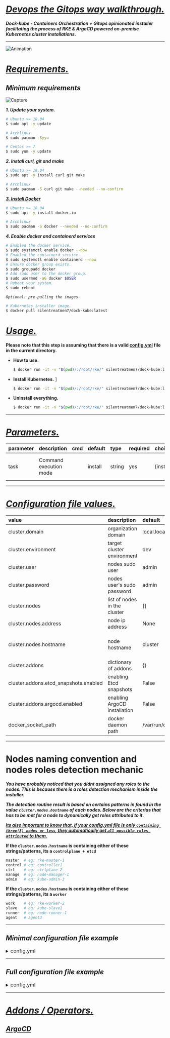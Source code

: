 # ***<ins>Devops the Gitops way walkthrough.</ins>***

***Dock-kube - Containers Orchestration + Gitops opinionated installer facilitating the process of RKE & ArgoCD powered on-premise Kubernetes cluster installations.***

---

![Animation](https://user-images.githubusercontent.com/102635491/169345280-b262c112-b55b-4a07-9600-e31e0fbfa097.gif)

# *<ins>Requirements.</ins>*

## ***Minimum requirements***

![Capture](https://user-images.githubusercontent.com/102635491/164043817-7143bfae-a8a8-47ed-9ac5-23f74c86c82d.PNG)

***1. Update your system.***

```bash
# Ubuntu >= 18.04
$ sudo apt -y update

# Archlinux
$ sudo pacman -Syyu

# Centos >= 7
$ sudo yum -y update
```

***2. Install curl, git and make***

```bash
# Ubuntu >= 18.04
$ sudo apt -y install curl git make

# Archlinux
$ sudo pacman -S curl git make --needed --no-confirm
```

[***3. Install Docker***](https://docs.docker.com/engine/install/)

```bash
# Ubuntu >= 18.04
$ sudo apt -y install docker.io

# Archlinux
$ sudo pacman -S docker --needed --no-confirm
```

***4. Enable docker and containerd services***

```bash
# Enabled the docker service.
$ sudo systemctl enable docker --now
# Enabled the containerd service.
$ sudo systemctl enable containerd --now
# Ensure docker group exists.
$ sudo groupadd docker
# Add sudo user to the docker group.
$ sudo usermod -aG docker $USER
# Reboot your system.
$ sudo reboot
```
  
*`Optional: pre-pulling the images.`*
  
```bash
# Kubernetes installer image.
$ docker pull silentreatmen7/dock-kube:latest
```

# *<ins>Usage.</ins>*

**Please note that this step is assuming that there is a valid [config.yml](#*minimal-configuration-file-example*) file in the current directory.**

- **How to use.**

  ```bash
  $ docker run -it -v "$(pwd)/:/root/rke/" silentreatmen7/dock-kube:latest [TASK]
  ```

- **Install Kubernetes.**
]
  ```bash
  $ docker run -it -v "$(pwd)/:/root/rke/" silentreatmen7/dock-kube:latest install
  ```

- **Uninstall everything.**

  ```bash
  $ docker run -it -v "$(pwd)/:/root/rke/" silentreatmen7/dock-kube:latest remove
  ```

---

# *<ins>Parameters.</ins>*

| parameter      | description                                     | cmd  | default | type   | required | choices          | dependencies                                                                                                 |
| :------------- | :---------------------------------------------- | :--- | :------ | :----- | :------- | :--------------- | :---------------------------------------------------------------------------------------------------------   |
| task           | Command execution mode                          |      | install | string | yes      | {install,remove} | [Minimum requirements](#minimum-requirements) and [A config.yml file](#*minimal-configuration-file-example*) |

---

# *<ins>Configuration file values.</ins>*

| value                                 | description                          | default              | type   | required                                                                                       |
| :------------------------------------ | :----------------------------------- | :------------------- | :----- | :--------------------------------------------------------------------------------------------- |
| cluster.domain                        | organization domain                  | local.local          | string | yes                                                                                            |
| cluster.environment                   | target cluster environment           | dev                  | string | yes                                                                                            |
| cluster.user                          | nodes sudo user                      | admin                | string | yes                                                                                            |
| cluster.password                      | nodes user's sudo password           | admin                | string | yes                                                                                            |
| cluster.nodes                         | list of nodes in the cluster         | []                   | list   | yes                                                                                            |
| cluster.nodes.address                 | node ip address                      | None                 | string | yes                                                                                            |
| cluster.nodes.hostname                | node hostname                        | cluster              | string | [see the nodes naming convention](#nodes-naming-convention-and-nodes-roles-detection-mechanic) |
| cluster.addons                        | dictionary of addons                 | {}                   | dict   | no                                                                                             |
| cluster.addons.etcd_snapshots.enabled | enabling Etcd snapshots              | False                | bool   | no                                                                                             |
| cluster.addons.argocd.enabled         | enabling ArgoCD installation         | False                | bool   | no                                                                                             |
| docker_socket_path                    | docker daemon path                   | /var/run/docker.sock | string | no                                                                                             |

---

# Nodes naming convention and nodes roles detection mechanic

***You have probably noticed that you didnt assigned any roles to the nodes. This is because there is a roles detection mechanism inside the installer.***  

***The detection routine result is based on certains patterns in found in the value `cluster.nodes.hostname` of each nodes. Below are the criterias that has to be met for a node to dynamically get roles attributed to it.*** 

***<ins>Its also important to know that, if your [config.yml](#*minimal-configuration-file-example*) file is only `containing three(3) nodes or less`, they automatically get `all possible roles attributed` to them.</ins>***


**If the `cluster.nodes.hostname` is containing either of these strings/patterns, its a `controlplane + etcd`**

```bash
master  # eg: rke-master-1
control # eg: controller1
ctrl    # eg: ctrlplane-2
manage  # eg: node-manager-1
admin   # eg: kube-admin-3
```

**If the `cluster.nodes.hostname` is containing either of these strings/patterns, its a `worker`**

```bash
work    # eg: rke-worker-2
slave   # eg: kube-slave1
runner  # eg: node-runner-1
agent   # agent3
```

---

## *Minimal configuration file example*

<details>

<summary><font size=3>config.yml</font></summary>

  ```yaml
 ---
  cluster:
    # Cluster name.
    name: 'cluster-lab'
    # Organization domain name.
    domain: local.local
    # Target environement.
    environment: dev
    # Remote nodes sudo user.
    user: admin
    # Remote nodes sudo user password.
    password: admin
    # List of nodes to include in the cluster.
    nodes:
      - address: 10.0.0.175
        hostname: node1
  ```

</details>

---

## *Full configuration file example*

<details>

<summary><font size=3>config.yml</font></summary>

  ```yaml
  ---
  cluster:
    # Cluster name.
    name: 'cluster-lab'
    # Organization domain name.
    domain: local.local
    # Target environement.
    environment: dev
    # Remote nodes sudo user.
    user: admin
    # Remote nodes sudo user password.
    password: admin
    # List of nodes to include in the cluster.
    nodes:
      - address: 10.10.10.11
        hostname: rkeqa-master-0
      - address: 10.10.10.12
        hostname: rkeqa-master-1
      - address: 10.10.10.13
        hostname: rkeqa-master-2
      - address: 10.10.10.14
        hostname: rkeqa-worker-0
      - address: 10.10.10.15
        hostname: rkeqa-worker-1
      - address: 10.10.10.16
        hostname: rkeqa-worker-2
  
    # Kubernetes cluster ingress basic settings.
    ingress:
      enabled: false
      controller: nginx
      network_mode: hostPort
  
    # Cluster's addons specifications.
    addons:
      # Cluster etcd snapshots taking.
      etcd_snapshots:
        enabled: false
        creation: '12h'
        retention: '24h'
      # ArgoCD deployment configuration.
      argocd:
        enabled: true
        ingress: false
        # Specify if ArgoCD should be installed with TLS encryption enabled.
        insecure: true
        namespace: argocd
        # Default ArgoCD local admin user password.
        admin_password: admin
  
        # In case you plan to deploy on this cluster from a remote ArgoCD setup, you should config this section. Otherwise, just leave it as it is.
        cluster:
          local: true
          server: 'https://kubernetes.default.svc'
  
  
  # OPTIONAL - ArgoCD repositories credentials deployment section.
  repositories_creds:
      # Secret name
    - name: repocred-bitbucket-example
      # Repositories base url.
      repo_url: https://bitbucket.org/organizationinc
      # Login username.
      repo_username: username
      # AppAuth Token
      repo_password: password
  
      # Secret name
    - name: repocred-azure-example
      # Repositories base url.
      repo_url: https://organization@dev.azure.com/organization/
      # Login username.
      repo_username: 0a0a0a0a0a0a0a0a0a0a0a0a0a0a0a0a0a0a0a0a0a0a0a0aa0a0
      # AppAuth Token
      repo_password: 0a0a0a0a0a0a0a0a0a0a0a0a0a0a0a0a0a0a0a0a0a0a0a0aa0a0
  ```

</details>

---

# *<ins>Addons / Operators.</ins>*

## [***ArgoCD***](https://github.com/argoproj/argo-cd)

